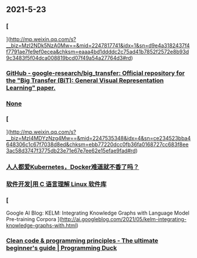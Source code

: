
## 2021-5-23

### [
](http://mp.weixin.qq.com/s?__biz=MzI2NDk5NzA0Mw==&mid=2247817741&idx=1&sn=d9e4a3182437f4f7791ae7fe9ef0ecea&chksm=eaaa4bd1ddddc2c75ad41b7852f2572e8b93d9c3483f5f04dca008819bcd07f49a54a27764d3#rd)

### [GitHub - google-research/big_transfer: Official repository for the "Big Transfer (BiT): General Visual Representation Learning" paper.](https://github.com/google-research/big_transfer)

### [None](http://tutorials.jenkov.com/java-concurrency/concurrency-vs-parallelism.html)

### [
](http://mp.weixin.qq.com/s?__biz=MzI4MDYzNzg4Mw==&mid=2247535348&idx=4&sn=ce234523bba4648306c1c67f7038d8ed&chksm=ebb77220dcc0fb36fa0168727cc683f8ee3ac58d3747f3775db23e71e67e7ee62e15efae9fad#rd)

### [人人都爱Kubernetes，Docker难道就不香了吗？](https://xie.infoq.cn/article/2bae55dc12120da329a63f75e)

### [软件开发|用 C 语言理解 Linux 软件库](https://linux.cn/article-13413-1.html)

### [
Google AI Blog: KELM: Integrating Knowledge Graphs with Language Model Pre-training Corpora
](http://ai.googleblog.com/2021/05/kelm-integrating-knowledge-graphs-with.html)

### [Clean code & programming principles - The ultimate beginner's guide | Programming Duck](https://programmingduck.com/articles/programming-principles-introduction)